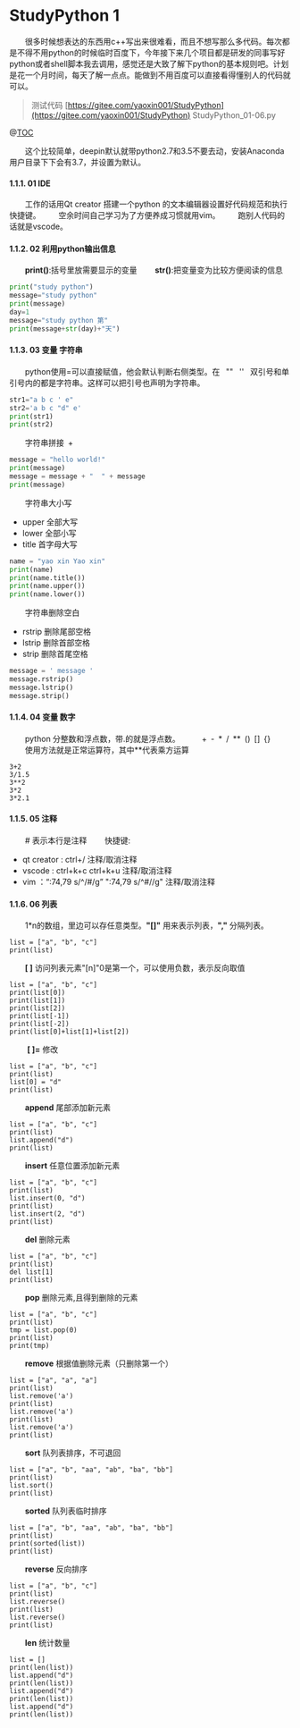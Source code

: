 # StudyPython  1
&emsp;&emsp;很多时候想表达的东西用c++写出来很难看，而且不想写那么多代码。每次都是不得不用python的时候临时百度下，今年接下来几个项目都是研发的同事写好python或者shell脚本我去调用，感觉还是大致了解下python的基本规则吧。计划是花一个月时间，每天了解一点点。能做到不用百度可以直接看得懂别人的代码就可以。

> 测试代码  [https://gitee.com/yaoxin001/StudyPython](https://gitee.com/yaoxin001/StudyPython)
> StudyPython_01-06.py


@[TOC]( )

&emsp;&emsp;这个比较简单，deepin默认就带python2.7和3.5不要去动，安装Anaconda用户目录下下会有3.7，并设置为默认。

#### 1.1.1. 01 IDE
&emsp;&emsp;工作的话用Qt creator 搭建一个python 的文本编辑器设置好代码规范和执行快捷键。
&emsp;&emsp;空余时间自己学习为了方便养成习惯就用vim。
&emsp;&emsp;跑别人代码的话就是vscode。

#### 1.1.2. 02 利用python输出信息
&emsp;&emsp;**print()**:括号里放需要显示的变量
&emsp;&emsp;**str()**:把变量变为比较方便阅读的信息
```python
print("study python")
message="study python"
print(message)
day=1
message="study python 第"
print(message+str(day)+"天")
```

#### 1.1.3. 03 变量 字符串
&emsp;&emsp;python使用=可以直接赋值，他会默认判断右侧类型。在&ensp; "" &ensp;'' &ensp;双引号和单引号内的都是字符串。这样可以把引号也声明为字符串。
```python
str1="a b c ' e"
str2='a b c "d" e'
print(str1)
print(str2)
```
&emsp;&emsp;字符串拼接&ensp;+&ensp;
```python
message = "hello world!"
print(message)
message = message + "  " + message
print(message)
```
&emsp;&emsp;字符串大小写
- upper 全部大写
- lower 全部小写
- title 首字母大写
```python
name = "yao xin Yao xin"
print(name)
print(name.title())
print(name.upper())
print(name.lower())
```

&emsp;&emsp;字符串删除空白
- rstrip 删除尾部空格
- lstrip 删除首部空格
- strip  删除首尾空格
```python
message = ' message '
message.rstrip()
message.lstrip()
message.strip()
```

#### 1.1.4. 04 变量 数字
&emsp;&emsp;python 分整数和浮点数，带.的就是浮点数。
&emsp;&emsp;&ensp;+&ensp;-&ensp;\*&ensp;/&ensp;\*\*&ensp;()&ensp;[]&ensp;{}&ensp;
&emsp;&emsp;使用方法就是正常运算符，其中\*\*代表乘方运算
```pyhton
3+2
3/1.5
3**2
3*2
3*2.1
```

#### 1.1.5. 05 注释
&emsp;&emsp;# 表示本行是注释
&emsp;&emsp;快捷键:
- qt creator : ctrl+/ 注释/取消注释
- vscode : ctrl+k+c ctrl+k+u 注释/取消注释
- vim ：“:74,79 s/^/#/g” ":74,79 s/^#//g" 注释/取消注释

#### 1.1.6. 06 列表
&emsp;&emsp;1*n的数组，里边可以存任意类型。**"[]"** 用来表示列表，**","** 分隔列表。
```pyhton
list = ["a", "b", "c"]
print(list)
```
&emsp;&emsp;**[ ]** 访问列表元素"[n]"0是第一个，可以使用负数，表示反向取值
```pyhton
list = ["a", "b", "c"]
print(list[0])
print(list[1])
print(list[2])
print(list[-1])
print(list[-2])
print(list[0]+list[1]+list[2])
```
&emsp;&emsp; **[ ]=** 修改
```pyhton
list = ["a", "b", "c"]
print(list)
list[0] = "d"
print(list)
```
&emsp;&emsp;**append** 尾部添加新元素 
```pyhton
list = ["a", "b", "c"]
print(list)
list.append("d")
print(list)
```

&emsp;&emsp;**insert** 任意位置添加新元素 
```pyhton
list = ["a", "b", "c"]
print(list)
list.insert(0, "d")
print(list)
list.insert(2, "d")
print(list)
```

&emsp;&emsp;**del** 删除元素 
```pyhton
list = ["a", "b", "c"]
print(list)
del list[1]
print(list)
```

&emsp;&emsp;**pop** 删除元素,且得到删除的元素 
```pyhton
list = ["a", "b", "c"]
print(list)
tmp = list.pop(0)
print(list)
print(tmp)
```

&emsp;&emsp;**remove** 根据值删除元素（只删除第一个） 
```pyhton
list = ["a", "a", "a"]
print(list)
list.remove('a')
print(list)
list.remove('a')
print(list)
list.remove('a')
print(list)
```

&emsp;&emsp;**sort** 队列表排序，不可退回
```pyhton
list = ["a", "b", "aa", "ab", "ba", "bb"]
print(list)
list.sort()
print(list)
```
&emsp;&emsp;**sorted** 队列表临时排序
```pyhton
list = ["a", "b", "aa", "ab", "ba", "bb"]
print(list)
print(sorted(list))
print(list)
```

&emsp;&emsp;**reverse** 反向排序
```pyhton
list = ["a", "b", "c"]
print(list)
list.reverse()
print(list)
list.reverse()
print(list)
```

&emsp;&emsp;**len** 统计数量
```pyhton
list = []
print(len(list))
list.append("d")
print(len(list))
list.append("d")
print(len(list))
list.append("d")
print(len(list))
```